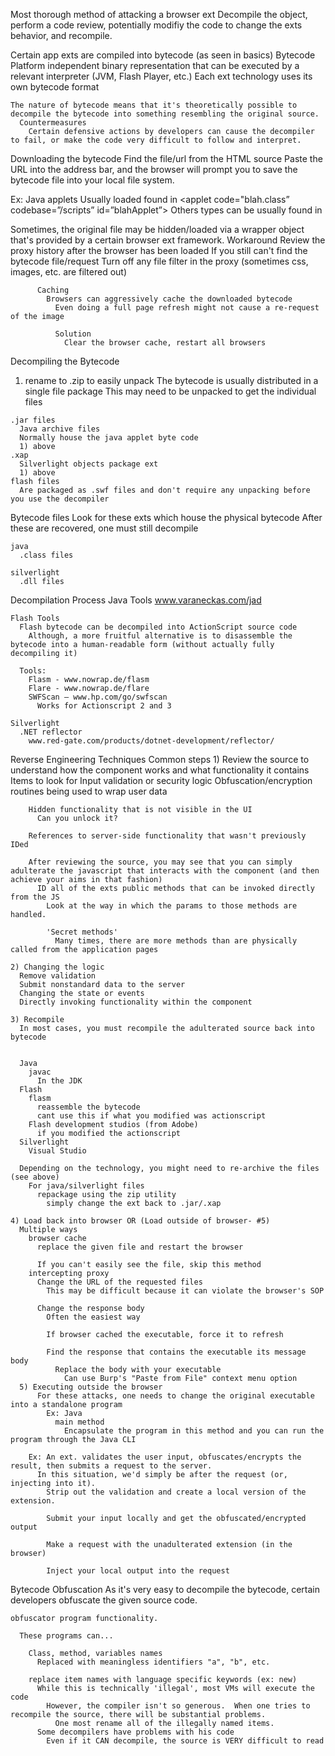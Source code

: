 Most thorough method of attacking a browser ext
  Decompile the object, perform a code review, potentially modifiy the code to change the exts behavior, and recompile.

Certain app exts are compiled into bytecode (as seen in basics)
  Bytecode
    Platform independent binary representation that can be executed by a relevant interpreter (JVM, Flash Player, etc.)
      Each ext technology uses its own bytecode format

    The nature of bytecode means that it's theoretically possible to decompile the bytecode into something resembling the original source.
      Countermeasures
        Certain defensive actions by developers can cause the decompiler to fail, or make the code very difficult to follow and interpret.

Downloading the bytecode
  Find the file/url from the HTML source
    Paste the URL into the address bar, and the browser will prompt you to save the bytecode file into your local file system.

  Ex:
    Java applets
      Usually loaded found in <applet>
        <applet code="blah.class” codebase=”/scripts” id=”blahApplet”></applet>
    Others types can be usually found in <object>

  Sometimes, the original file may be hidden/loaded via a wrapper object that's provided by a certain browser ext framework.
    Workaround
      Review the proxy history after the browser has been loaded
        If you still can't find the bytecode file/request
          Turn off any file filter in the proxy (sometimes css, images, etc. are filtered out)

          Caching
            Browsers can aggressively cache the downloaded bytecode
              Even doing a full page refresh might not cause a re-request of the image

              Solution
                Clear the browser cache, restart all browsers


Decompiling the Bytecode
  1) rename to .zip to easily unpack
  The bytecode is usually distributed in a single file package
    This may need to be unpacked to get the individual files

    .jar files
      Java archive files
      Normally house the java applet byte code
      1) above
    .xap
      Silverlight objects package ext
      1) above
    flash files
      Are packaged as .swf files and don't require any unpacking before you use the decompiler

  
  Bytecode files
    Look for these exts which house the physical bytecode
      After these are recovered, one must still decompile

    java
      .class files

    silverlight
      .dll files

  Decompilation Process
    Java Tools
      www.varaneckas.com/jad

    Flash Tools
      Flash bytecode can be decompiled into ActionScript source code
        Although, a more fruitful alternative is to disassemble the bytecode into a human-readable form (without actually fully decompiling it)

      Tools:
        Flasm - www.nowrap.de/flasm
        Flare - www.nowrap.de/flare
        SWFScan — www.hp.com/go/swfscan
          Works for Actionscript 2 and 3

    Silverlight
      .NET reflector
        www.red-gate.com/products/dotnet-development/reflector/

Reverse Engineering Techniques
  Common steps
    1) Review the source to understand how the component works and what functionality it contains
      Items to look for
        Input validation or security logic
          Obfuscation/encryption routines being used to wrap user data
      
        Hidden functionality that is not visible in the UI
          Can you unlock it?

        References to server-side functionality that wasn't previously IDed

        After reviewing the source, you may see that you can simply adulterate the javascript that interacts with the component (and then achieve your aims in that fashion)
          ID all of the exts public methods that can be invoked directly from the JS
            Look at the way in which the params to those methods are handled.

            'Secret methods'
              Many times, there are more methods than are physically called from the application pages

    2) Changing the logic
      Remove validation
      Submit nonstandard data to the server
      Changing the state or events
      Directly invoking functionality within the component

    3) Recompile
      In most cases, you must recompile the adulterated source back into bytecode

      
      Java
        javac
          In the JDK
      Flash
        flasm
          reassemble the bytecode
          cant use this if what you modified was actionscript
        Flash development studios (from Adobe)
          if you modified the actionscript
      Silverlight
        Visual Studio

      Depending on the technology, you might need to re-archive the files (see above)
        For java/silverlight files
          repackage using the zip utility
            simply change the ext back to .jar/.xap

    4) Load back into browser OR (Load outside of browser- #5)
      Multiple ways
        browser cache
          replace the given file and restart the browser

          If you can't easily see the file, skip this method
        intercepting proxy
          Change the URL of the requested files
            This may be difficult because it can violate the browser's SOP
          
          Change the response body
            Often the easiest way

            If browser cached the executable, force it to refresh

            Find the response that contains the executable its message body
              Replace the body with your executable
                Can use Burp's "Paste from File" context menu option
      5) Executing outside the browser
          For these attacks, one needs to change the original executable into a standalone program
            Ex: Java
              main method
                Encapsulate the program in this method and you can run the program through the Java CLI

        Ex: An ext. validates the user input, obfuscates/encrypts the result, then submits a request to the server.
          In this situation, we'd simply be after the request (or, injecting into it).
            Strip out the validation and create a local version of the extension.
            
            Submit your input locally and get the obfuscated/encrypted output

            Make a request with the unadulterated extension (in the browser)

            Inject your local output into the request

Bytecode Obfuscation
  As it's very easy to decompile the bytecode, certain developers obfuscate the given source code.
    
    obfuscator program functionality.

      These programs can...

        Class, method, variables names
          Replaced with meaningless identifiers "a", "b", etc.

        replace item names with language specific keywords (ex: new)
          While this is technically 'illegal', most VMs will execute the code
            However, the compiler isn't so generous.  When one tries to recompile the source, there will be substantial problems.
              One most rename all of the illegally named items.
          Some decompilers have problems with his code
            Even if it CAN decompile, the source is VERY difficult to read
          












